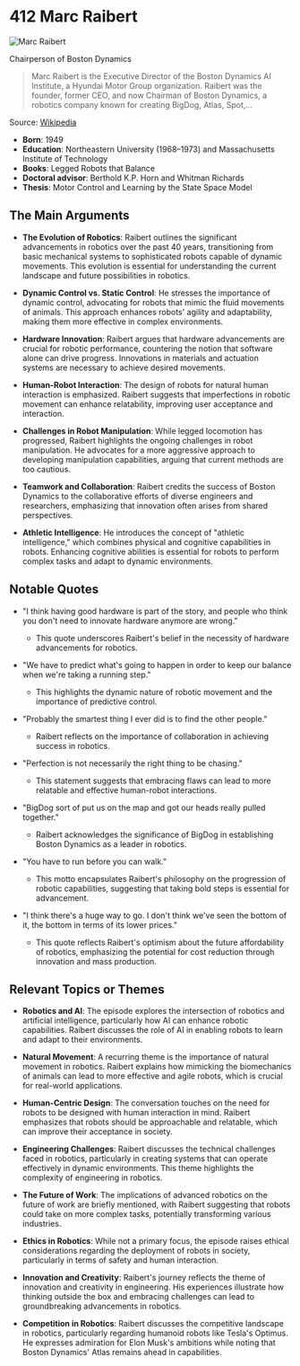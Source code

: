 # 412 Marc Raibert


![Marc Raibert](https://encrypted-tbn0.gstatic.com/licensed-image?q=tbn:ANd9GcTd68xXqhERj0FBjai34IrpPM0KF1pEWy9yTfW68EjthAE9gx7uRwh4as30qcLVklSkWXQ0&s=19)

Chairperson of Boston Dynamics

> Marc Raibert is the Executive Director of the Boston Dynamics AI Institute, a Hyundai Motor Group organization. Raibert was the founder, former CEO, and now Chairman of Boston Dynamics, a robotics company known for creating BigDog, Atlas, Spot,...

Source: [Wikipedia](https://en.wikipedia.org/wiki/Marc_Raibert)

- **Born**: 1949
- **Education**: Northeastern University (1968–1973) and Massachusetts Institute of Technology
- **Books**: Legged Robots that Balance
- **Doctoral advisor**: Berthold K.P. Horn and Whitman Richards
- **Thesis**: Motor Control and Learning by the State Space Model


## The Main Arguments

- **The Evolution of Robotics**: Raibert outlines the significant advancements in robotics over the past 40 years, transitioning from basic mechanical systems to sophisticated robots capable of dynamic movements. This evolution is essential for understanding the current landscape and future possibilities in robotics.

- **Dynamic Control vs. Static Control**: He stresses the importance of dynamic control, advocating for robots that mimic the fluid movements of animals. This approach enhances robots' agility and adaptability, making them more effective in complex environments.

- **Hardware Innovation**: Raibert argues that hardware advancements are crucial for robotic performance, countering the notion that software alone can drive progress. Innovations in materials and actuation systems are necessary to achieve desired movements.

- **Human-Robot Interaction**: The design of robots for natural human interaction is emphasized. Raibert suggests that imperfections in robotic movement can enhance relatability, improving user acceptance and interaction.

- **Challenges in Robot Manipulation**: While legged locomotion has progressed, Raibert highlights the ongoing challenges in robot manipulation. He advocates for a more aggressive approach to developing manipulation capabilities, arguing that current methods are too cautious.

- **Teamwork and Collaboration**: Raibert credits the success of Boston Dynamics to the collaborative efforts of diverse engineers and researchers, emphasizing that innovation often arises from shared perspectives.

- **Athletic Intelligence**: He introduces the concept of "athletic intelligence," which combines physical and cognitive capabilities in robots. Enhancing cognitive abilities is essential for robots to perform complex tasks and adapt to dynamic environments.

## Notable Quotes

- "I think having good hardware is part of the story, and people who think you don't need to innovate hardware anymore are wrong."
  - This quote underscores Raibert's belief in the necessity of hardware advancements for robotics.

- "We have to predict what's going to happen in order to keep our balance when we're taking a running step."
  - This highlights the dynamic nature of robotic movement and the importance of predictive control.

- "Probably the smartest thing I ever did is to find the other people."
  - Raibert reflects on the importance of collaboration in achieving success in robotics.

- "Perfection is not necessarily the right thing to be chasing."
  - This statement suggests that embracing flaws can lead to more relatable and effective human-robot interactions.

- "BigDog sort of put us on the map and got our heads really pulled together."
  - Raibert acknowledges the significance of BigDog in establishing Boston Dynamics as a leader in robotics.

- "You have to run before you can walk."
  - This motto encapsulates Raibert's philosophy on the progression of robotic capabilities, suggesting that taking bold steps is essential for advancement.

- "I think there's a huge way to go. I don't think we've seen the bottom of it, the bottom in terms of its lower prices."
  - This quote reflects Raibert's optimism about the future affordability of robotics, emphasizing the potential for cost reduction through innovation and mass production.

## Relevant Topics or Themes

- **Robotics and AI**: The episode explores the intersection of robotics and artificial intelligence, particularly how AI can enhance robotic capabilities. Raibert discusses the role of AI in enabling robots to learn and adapt to their environments.

- **Natural Movement**: A recurring theme is the importance of natural movement in robotics. Raibert explains how mimicking the biomechanics of animals can lead to more effective and agile robots, which is crucial for real-world applications.

- **Human-Centric Design**: The conversation touches on the need for robots to be designed with human interaction in mind. Raibert emphasizes that robots should be approachable and relatable, which can improve their acceptance in society.

- **Engineering Challenges**: Raibert discusses the technical challenges faced in robotics, particularly in creating systems that can operate effectively in dynamic environments. This theme highlights the complexity of engineering in robotics.

- **The Future of Work**: The implications of advanced robotics on the future of work are briefly mentioned, with Raibert suggesting that robots could take on more complex tasks, potentially transforming various industries.

- **Ethics in Robotics**: While not a primary focus, the episode raises ethical considerations regarding the deployment of robots in society, particularly in terms of safety and human interaction.

- **Innovation and Creativity**: Raibert's journey reflects the theme of innovation and creativity in engineering. His experiences illustrate how thinking outside the box and embracing challenges can lead to groundbreaking advancements in robotics.

- **Competition in Robotics**: Raibert discusses the competitive landscape in robotics, particularly regarding humanoid robots like Tesla's Optimus. He expresses admiration for Elon Musk's ambitions while noting that Boston Dynamics' Atlas remains ahead in capabilities.

